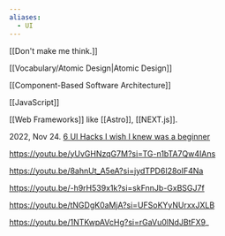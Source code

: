 ```yaml
---
aliases:
  - UI
---
```

[[Don't make me think.]]

[[Vocabulary/Atomic Design|Atomic Design]]

[[Component-Based Software Architecture]]

[[JavaScript]]

[[Web Frameworks]] like [[Astro]], [[NEXT.js]].  

2022, Nov 24. [6 UI Hacks I wish I knew was a beginner](https://youtu.be/88XxC0_zs74?si=lHjg_3-RYwg0b-BO) 


https://youtu.be/yUvGHNzqG7M?si=TG-n1bTA7Qw4IAns

https://youtu.be/8ahnUt_A5eA?si=jydTPD6I28oIF4Na

https://youtu.be/-h9rH539x1k?si=skFnnJb-GxBSGJ7f

https://youtu.be/tNGDgK0aMjA?si=UFSoKYyNUrxxJXLB

https://youtu.be/1NTKwpAVcHg?si=rGaVu0lNdJBtFX9_